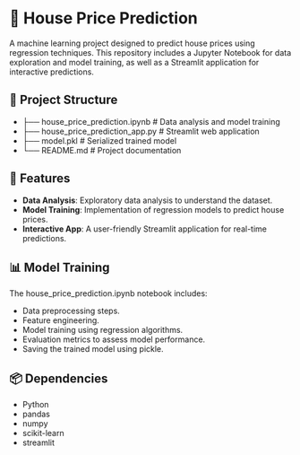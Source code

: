 # 🏡 House Price Prediction

A machine learning project designed to predict house prices using regression techniques. This repository includes a Jupyter Notebook for data exploration and model training, as well as a Streamlit application for interactive predictions.

## 📁 Project Structure

- ├── house_price_prediction.ipynb # Data analysis and model training
- ├── house_price_prediction_app.py # Streamlit web application
- ├── model.pkl # Serialized trained model
- └── README.md # Project documentation

## 🚀 Features

- **Data Analysis**: Exploratory data analysis to understand the dataset.
- **Model Training**: Implementation of regression models to predict house prices.
- **Interactive App**: A user-friendly Streamlit application for real-time predictions.

## 📊 Model Training

The house_price_prediction.ipynb notebook includes:
- Data preprocessing steps.
- Feature engineering.
- Model training using regression algorithms.
- Evaluation metrics to assess model performance.
- Saving the trained model using pickle.

## 📦 Dependencies

- Python 
- pandas
- numpy
- scikit-learn
- streamlit

